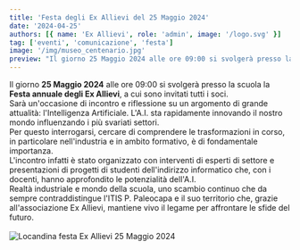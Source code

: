 ```yaml
---
title: 'Festa degli Ex Allievi del 25 Maggio 2024'
date: '2024-04-25'
authors: [{ name: 'Ex Allievi', role: 'admin', image: '/logo.svg' }]
tag: ['eventi', 'comunicazione', 'festa']
image: '/img/museo_centenario.jpg'
preview: "Il giorno 25 Maggio 2024 alle ore 09:00 si svolgerà presso la scuola la Festa annuale degli Ex Allievi, a cui sono invitati tutti i soci. Il tema dell'incontro sarà l'Intelligenza Artificiale."
---
```


Il giorno **25 Maggio 2024** alle ore 09:00 si svolgerà presso la scuola la **Festa annuale degli Ex Allievi**, a cui sono invitati tutti i soci.\
Sarà un'occasione di incontro e riflessione su un argomento di grande attualità: l'Intelligenza Artificiale. L'A.I. sta rapidamente innovando il nostro mondo influenzando i più svariati settori.\
Per questo interrogarsi, cercare di comprendere le trasformazioni in corso, in particolare nell'industria e in ambito formativo, è di fondamentale importanza.\
L'incontro infatti è stato organizzato con interventi di esperti di settore e presentazioni di progetti di studenti dell'indirizzo informatico che, con i docenti, hanno approfondito le potenzialità dell'A.I.\
Realtà industriale e mondo della scuola, uno scambio continuo che da sempre contraddistingue l'ITIS P. Paleocapa e il suo territorio che, grazie all'associazione Ex Allievi, mantiene vivo il legame per affrontare le sfide del futuro.
\
\
![Locandina festa Ex Allievi 25 Maggio 2024](/img/eventi/locandina_festa_25052024.jpg)
